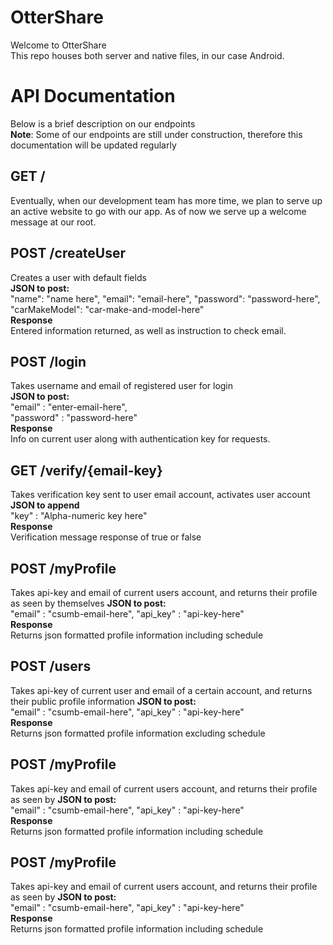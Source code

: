 # OtterShare
Welcome to OtterShare<br>
This repo houses both server and native files, in our case Android.

# API Documentation
Below is a brief description on our endpoints <br>
**Note**: Some of our endpoints are still under construction, therefore this documentation will be updated regularly
## GET / <br>
Eventually, when our development team has more time, we plan to serve up an active website to go with our app. As of now we serve up a welcome message at our root.


## POST /createUser <br>
Creates a user with default fields <br>
**JSON to post:** <br>
"name": "name here",
"email": "email-here",
"password": "password-here",
"carMakeModel": "car-make-and-model-here"<br>
**Response**<br>
Entered information returned, as well as instruction to check email.


## POST /login <br>
Takes username and email of registered user for login<br>
**JSON to post:**<br>
"email" : "enter-email-here",<br>
"password" : "password-here" <br>
**Response**<br>
Info on current user along with authentication key for requests.


## GET /verify/{email-key}<br>
Takes verification key sent to user email account, activates user account <br>
**JSON to append** <br>
"key" : "Alpha-numeric key here"<br>
**Response** <br>
Verification message response of true or false


## POST /myProfile <br>
Takes api-key and email of current users account, and returns their profile as seen by themselves
**JSON to post:** <br>
"email" : "csumb-email-here",
"api_key" : "api-key-here"<br>
**Response** <br>
Returns json formatted profile information including schedule


## POST /users <br>
Takes api-key of current user and email of a certain account, and returns their public profile information
**JSON to post:** <br>
"email" : "csumb-email-here",
"api_key" : "api-key-here"<br>
**Response** <br>
Returns json formatted profile information excluding schedule


## POST /myProfile <br>
Takes api-key and email of current users account, and returns their profile as seen by
**JSON to post:** <br>
"email" : "csumb-email-here",
"api_key" : "api-key-here"<br>
**Response** <br>
Returns json formatted profile information including schedule


## POST /myProfile <br>
Takes api-key and email of current users account, and returns their profile as seen by
**JSON to post:** <br>
"email" : "csumb-email-here",
"api_key" : "api-key-here"<br>
**Response** <br>
Returns json formatted profile information including schedule
